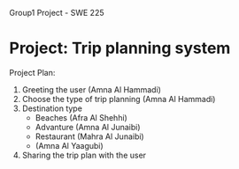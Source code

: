 Group1 Project - SWE 225
# Project: Trip planning system

Project Plan:
1. Greeting the user (Amna Al Hammadi)
2. Choose the type of trip planning (Amna Al Hammadi)
3. Destination type
   - Beaches (Afra Al Shehhi)
   - Advanture (Amna Al Junaibi)
   - Restaurant (Mahra Al Junaibi)
   - (Amna Al Yaagubi)
4. Sharing the trip plan with the user
